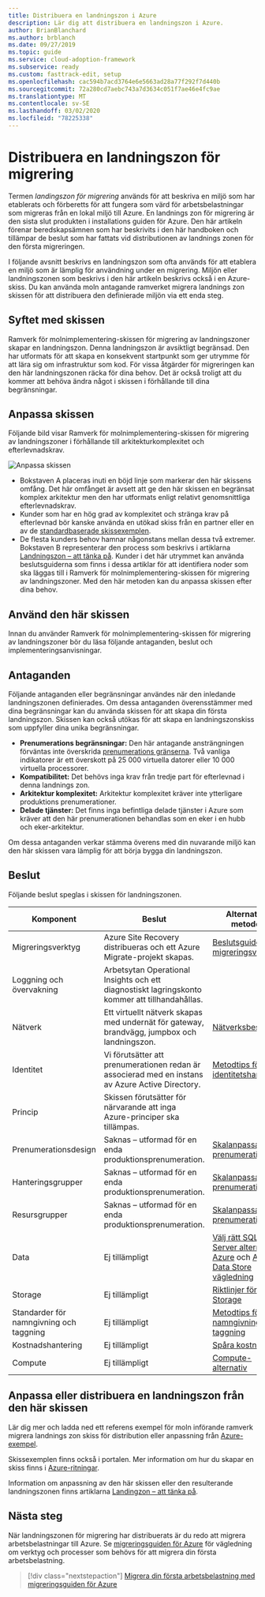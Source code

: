 ```yaml
---
title: Distribuera en landningszon i Azure
description: Lär dig att distribuera en landningszon i Azure.
author: BrianBlanchard
ms.author: brblanch
ms.date: 09/27/2019
ms.topic: guide
ms.service: cloud-adoption-framework
ms.subservice: ready
ms.custom: fasttrack-edit, setup
ms.openlocfilehash: cac594b7acd3764e6e5663ad28a77f292f7d440b
ms.sourcegitcommit: 72a280cd7aebc743a7d3634c051f7ae46e4fc9ae
ms.translationtype: MT
ms.contentlocale: sv-SE
ms.lasthandoff: 03/02/2020
ms.locfileid: "78225338"
---
```

# <a name="deploy-a-migration-landing-zone"></a>Distribuera en landningszon för migrering

Termen *landingszon för migrering* används för att beskriva en miljö som har etablerats och förberetts för att fungera som värd för arbetsbelastningar som migreras från en lokal miljö till Azure. En landnings zon för migrering är den sista slut produkten i installations guiden för Azure. Den här artikeln förenar beredskapsämnen som har beskrivits i den här handboken och tillämpar de beslut som har fattats vid distributionen av landnings zonen för den första migreringen.

I följande avsnitt beskrivs en landningszon som ofta används för att etablera en miljö som är lämplig för användning under en migrering. Miljön eller landningszonen som beskrivs i den här artikeln beskrivs också i en Azure-skiss. Du kan använda moln antagande ramverket migrera landnings zon skissen för att distribuera den definierade miljön via ett enda steg.

## <a name="purpose-of-the-blueprint"></a>Syftet med skissen

Ramverk för molnimplementering-skissen för migrering av landningszoner skapar en landningszon. Denna landningszon är avsiktligt begränsad. Den har utformats för att skapa en konsekvent startpunkt som ger utrymme för att lära sig om infrastruktur som kod. För vissa åtgärder för migreringen kan den här landningszonen räcka för dina behov. Det är också troligt att du kommer att behöva ändra något i skissen i förhållande till dina begränsningar.

## <a name="blueprint-alignment"></a>Anpassa skissen

Följande bild visar Ramverk för molnimplementering-skissen för migrering av landningszoner i förhållande till arkitekturkomplexitet och efterlevnadskrav.

![Anpassa skissen](../../_images/ready/blueprint-overview.png)

- Bokstaven A placeras inuti en böjd linje som markerar den här skissens omfång. Det här omfånget är avsett att ge den här skissen en begränsat komplex arkitektur men den har utformats enligt relativt genomsnittliga efterlevnadskrav.
- Kunder som har en hög grad av komplexitet och stränga krav på efterlevnad bör kanske använda en utökad skiss från en partner eller en av de [standardbaserade skissexemplen](https://docs.microsoft.com/azure/governance/blueprints/samples).
- De flesta kunders behov hamnar någonstans mellan dessa två extremer. Bokstaven B representerar den process som beskrivs i artiklarna [Landningszon – att tänka på](../considerations/index.md). Kunder i det här utrymmet kan använda beslutsguiderna som finns i dessa artiklar för att identifiera noder som ska läggas till i Ramverk för molnimplementering-skissen för migrering av landningszoner. Med den här metoden kan du anpassa skissen efter dina behov.

## <a name="use-this-blueprint"></a>Använd den här skissen

Innan du använder Ramverk för molnimplementering-skissen för migrering av landningszoner bör du läsa följande antaganden, beslut och implementeringsanvisningar.

## <a name="assumptions"></a>Antaganden

Följande antaganden eller begränsningar användes när den inledande landningszonen definierades. Om dessa antaganden överensstämmer med dina begränsningar kan du använda skissen för att skapa din första landningszon. Skissen kan också utökas för att skapa en landningszonskiss som uppfyller dina unika begränsningar.

- **Prenumerations begränsningar:** Den här antagande ansträngningen förväntas inte överskrida [prenumerations gränserna](https://docs.microsoft.com/azure/azure-subscription-service-limits). Två vanliga indikatorer är ett överskott på 25 000 virtuella datorer eller 10 000 virtuella processorer.
- **Kompatibilitet:** Det behövs inga krav från tredje part för efterlevnad i denna landnings zon.
- **Arkitektur komplexitet:** Arkitektur komplexitet kräver inte ytterligare produktions prenumerationer.
- **Delade tjänster:** Det finns inga befintliga delade tjänster i Azure som kräver att den här prenumerationen behandlas som en eker i en hubb och eker-arkitektur.

Om dessa antaganden verkar stämma överens med din nuvarande miljö kan den här skissen vara lämplig för att börja bygga din landningszon.

## <a name="decisions"></a>Beslut

Följande beslut speglas i skissen för landningszonen.

| Komponent | Beslut | Alternativa metoder |
|---------|---------|---------|
|Migreringsverktyg|Azure Site Recovery distribueras och ett Azure Migrate-projekt skapas.|[Beslutsguide för migreringsverktyg](../../decision-guides/migrate-decision-guide/index.md)|
|Loggning och övervakning|Arbetsytan Operational Insights och ett diagnostiskt lagringskonto kommer att tillhandahållas.|         |
|Nätverk|Ett virtuellt nätverk skapas med undernät för gateway, brandvägg, jumpbox och landningszon.|[Nätverksbeslut](../considerations/networking-options.md)|
|Identitet|Vi förutsätter att prenumerationen redan är associerad med en instans av Azure Active Directory.|[Metodtips för identitetshantering](https://docs.microsoft.com/azure/security/azure-security-identity-management-best-practices?toc=https://docs.microsoft.com/azure/cloud-adoption-framework/toc.json&bc=https://docs.microsoft.com/azure/cloud-adoption-framework/bread/toc.json)         |
|Princip|Skissen förutsätter för närvarande att inga Azure-principer ska tillämpas.|         |
|Prenumerationsdesign|Saknas – utformad för en enda produktionsprenumeration.|[Skalanpassa prenumerationer](../azure-best-practices/scaling-subscriptions.md)|
|Hanteringsgrupper|Saknas – utformad för en enda produktionsprenumeration.|[Skalanpassa prenumerationer](../azure-best-practices/scaling-subscriptions.md)         |
|Resursgrupper|Saknas – utformad för en enda produktionsprenumeration.|[Skalanpassa prenumerationer](../azure-best-practices/scaling-subscriptions.md)         |
|Data|Ej tillämpligt|[Välj rätt SQL Server alternativ i Azure](https://docs.microsoft.com/azure/sql-database/sql-database-paas-vs-sql-server-iaas) och [Azure Data Store vägledning](https://docs.microsoft.com/azure/architecture/guide/technology-choices/data-store-overview) |
|Storage|Ej tillämpligt|[Riktlinjer för Azure Storage](../considerations/storage-options.md)         |
|Standarder för namngivning och taggning|Ej tillämpligt|[Metodtips för namngivning och taggning](../azure-best-practices/naming-and-tagging.md)         |
|Kostnadshantering|Ej tillämpligt|[Spåra kostnader](../azure-best-practices/track-costs.md)|
|Compute|Ej tillämpligt|[Compute-alternativ](../considerations/compute-options.md)|

## <a name="customize-or-deploy-a-landing-zone-from-this-blueprint"></a>Anpassa eller distribuera en landningszon från den här skissen

Lär dig mer och ladda ned ett referens exempel för moln införande ramverk migrera landnings zon skiss för distribution eller anpassning från [Azure-exempel](https://docs.microsoft.com/azure/governance/blueprints/samples).

Skissexemplen finns också i portalen. Mer information om hur du skapar en skiss finns i [Azure-ritningar](./govern-org-compliance.md?tabs=azureblueprints#create-a-blueprint).

Information om anpassning av den här skissen eller den resulterande landningszonen finns artiklarna [Landingzon – att tänka på](../considerations/index.md).

## <a name="next-steps"></a>Nästa steg

När landningszonen för migrering har distribuerats är du redo att migrera arbetsbelastningar till Azure.
Se [migreringsguiden för Azure](../../migrate/azure-migration-guide/index.md) för vägledning om verktyg och processer som behövs för att migrera din första arbetsbelastning.

> [!div class="nextstepaction"]
> [Migrera din första arbetsbelastning med migreringsguiden för Azure](../../migrate/azure-migration-guide/index.md)
